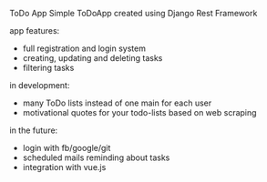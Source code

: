 ToDo App
Simple ToDoApp created using Django Rest Framework

app features:
- full registration and login system
- creating, updating and deleting tasks
- filtering tasks

in development:
- many ToDo lists instead of one main for each user
- motivational quotes for your todo-lists based on web scraping

in the future:
- login with fb/google/git
- scheduled mails reminding about tasks
- integration with vue.js